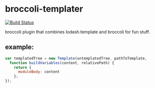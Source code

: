 # broccoli-templater
[![Build Status](https://travis-ci.org/stefanpenner/broccoli-templater.svg?branch=master)](https://travis-ci.org/stefanpenner/broccoli-templater)

broccoli plugin that combines lodash.template and broccoli for fun stuff.

## example:

```js
var templatedTree = new Template(untemplatedTree, pathToTemplate,
  function buildVariables(content, relativePath) {
    return {
      moduleBody: content
    };
});
```
